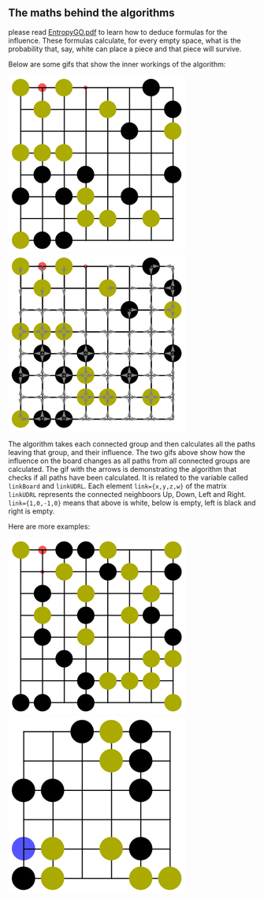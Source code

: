 ## The maths behind the algorithms

please read [EntropyGO.pdf](EntropyGO.pdf) to learn how to deduce formulas for the influence. These formulas calculate, for every empty space, what is the probability that, say, white can place a piece and that piece will survive.

Below are some gifs that show the inner workings of the algorithm:

![Paths from disconnected groups](../images/Paths1.gif) ![Paths from disconnected groups](../images/PathsAndArrows.gif)

The algorithm takes each connected group and then calculates all the paths leaving that group, and their influence. The two gifs above show how the influence on the board changes as all paths from all connected groups are calculated. The gif with the arrows is demonstrating the algorithm that checks if all paths have been calculated. It is related to the variable called `linkBoard` and `linkUDRL`. Each element `link={x,y,z,w}` of the matrix `linkUDRL` represents the connected neighboors Up, Down, Left and Right. `link={1,0,-1,0}` means that above is white, below is empty, left is black and right is empty. 

Here are more examples:

![Paths from disconnected groups](../images/Paths.gif) ![Paths from disconnected groups](../images/Tentacles.gif)


